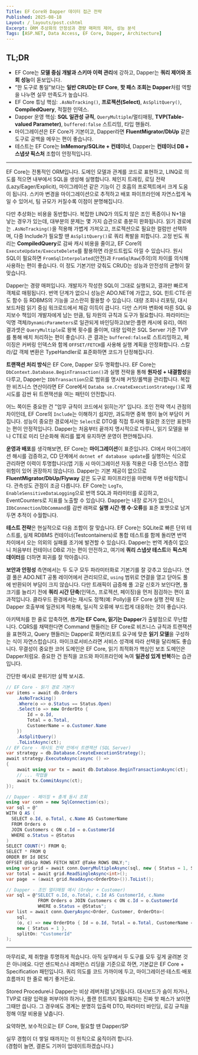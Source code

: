 ```yaml
---
Title: EF Core와 Dapper 데이터 접근 전략
Published: 2025-08-18
Layout: /_layouts/post.cshtml
Excerpt: ORM 추상화의 안정성과 경량 매퍼의 제어, 성능 분석
Tags: [ASP.NET, Data Access, EF Core, Dapper, Architecture]
---
```


## TL;DR
- EF Core는 **모델 중심 개발과 스키마 이력 관리**에 강하고, Dapper는 **쿼리 제어와 조회 성능**이 돋보입니다.  
- “한 도구로 통일”보다는 **일반 CRUD는 EF Core**, **핫 패스 조회는 Dapper**처럼 역할을 나누면 실무 만족도가 높습니다.  
- EF Core 튜닝 핵심: `.AsNoTracking()`, **프로젝션(Select)**, `AsSplitQuery()`, **CompiledQuery**, 적절한 인덱스.  
- Dapper 운영 핵심: **SQL 일관성 규칙**, `QueryMultiple`/멀티매핑, **TVP(Table-valued Parameter)**, `buffered:false` 스트리밍, 타입 핸들러.  
- 마이그레이션은 EF Core가 기본이고, Dapper라면 **FluentMigrator/DbUp** 같은 도구로 공백을 메우는 편이 좋습니다.  
- 테스트는 EF Core는 **InMemory/SQLite + 컨테이너**, Dapper는 **컨테이너 DB + 스냅샷 픽스처** 조합이 안정적입니다.  
  
---

EF Core는 전통적인 ORM입니다. 도메인 모델과 관계를 코드로 표현하고, LINQ로 의도를 적으면 내부에서 SQL을 생성해 실행합니다. 체인지 트래킹, 로딩 전략(Lazy/Eager/Explicit), 마이그레이션 같은 기능이 긴 호흡의 프로젝트에서 크게 도움이 됩니다. 스키마 변경을 마이그레이션으로 추적하고 배포 파이프라인에 자연스럽게 녹일 수 있어서, 팀 규모가 커질수록 이점이 분명해집니다. 

다만 추상화는 비용을 동반합니다. 복잡한 LINQ가 의도치 않은 조인 폭증이나 N+1을 낳는 경우가 있는데, 대부분의 문제는 몇 가지 습관으로 충분히 완화됩니다. 읽기 경로에는 `.AsNoTracking()`을 적용해 가볍게 가져오고, 프로젝션으로 필요한 컬럼만 선택하며, 다중 Include가 필요할 땐 `AsSplitQuery()`로 쿼리 폭발을 피합니다. 고정 빈도 쿼리는 **CompiledQuery**로 감싸 캐시 비용을 줄이고, EF Core의 `ExecuteUpdate/ExecuteDelete`를 활용하면 라운드트립도 아낄 수 있습니다. 원시 SQL이 필요하면 `FromSqlInterpolated`(안전)과 `FromSqlRaw`(주의)의 차이를 의식해 사용하는 편이 좋습니다. 이 정도 기본기만 갖춰도 CRUD는 성능과 안전성의 균형이 잘 맞습니다. 

Dapper는 경량 매퍼입니다. 개발자가 작성한 SQL이 그대로 실행되고, 결과만 빠르게 객체로 매핑됩니다. 번역 단계가 없으니 성능은 ADO.NET에 가깝고, SQL 힌트·CTE·윈도 함수 등 RDBMS의 기능을 고스란히 활용할 수 있습니다. 대량 조회나 리포팅, 대시보드처럼 읽기 중심 워크로드에서 체감 이득이 큽니다. 다만 스키마 변화에 따른 SQL 유지보수 책임이 개발자에게 남는 만큼, 팀 차원의 규칙과 도구가 필요합니다. 파라미터는 익명 객체/`DynamicParameters`로 일관되게 바인딩하고(보안·플랜 캐시에 유리), 여러 결과셋은 `QueryMultiple`로 왕복 횟수를 줄이며, 대량 입력은 SQL Server 기준 TVP를 통해 배치 처리하는 편이 좋습니다. 큰 결과는 `buffered:false`로 스트리밍하고, 페이징은 커버링 인덱스와 함께 `OFFSET/FETCH`를 사용해 실행 계획을 안정화합니다. 스칼라/값 객체 변환은 TypeHandler로 표준화하면 코드가 단정해집니다.

**트랜잭션 처리 방식**은 EF Core, Dapper 모두 명확합니다. EF Core는 `DbContext.Database.BeginTransaction()`과 실행 전략을 통해 **원자성 + 내결함성**을 다루고, Dapper는 `IDbTransaction`으로 범위를 명시해 커밋/롤백을 관리합니다. 복잡한 비즈니스 연산이라면 EF Core에서 `Databa se.CreateExecutionStrategy()`로 재시도를 감싼 뒤 트랜잭션을 여는 패턴이 안전합니다. 

어느 쪽이든 중요한 건 "업무 규칙이 코드에서 읽히는가" 입니다. 조인 전략 역시 관점의 차이인데, EF Core의 `Include`는 이해하기 쉽지만, 과도하면 중복 행이 늘어 부담이 커집니다. 성능이 중요한 경로에서는 `Select`로 DTO를 직접 투사해 필요한 조인만 표현하는 편이 안정적입니다. Dapper는 처음부터 끝까지 명시적으로 다루니, 읽기 모델을 뷰나 CTE로 미리 단순화해 쿼리를 짧게 유지하면 운영이 편안해집니다.

**운영과 배포**를 생각해보면, EF Core는 **마이그레이션**이 표준입니다. CI에서 마이그레이션 해시를 검증하고, CD 단계에서 `dotnet ef database update`를 실행하는 식으로 관리하면 이력이 투명합니다(앱 기동 시 마이그레이션 자동 적용은 다중 인스턴스 경합 위험이 있어 권장하지 않습니다). Dapper는 기본 제공이 없으므로 **FluentMigrator/DbUp/Flyway** 같은 도구로 파이프라인을 마련해 두면 바람직합니다. 관측성도 관점이 조금 다릅니다. EF Core는 `LogTo`, `EnableSensitiveDataLogging`으로 번역 SQL과 파라미터를 로깅하고, EventCounters로 지표를 노출할 수 있습니다. Dapper는 내장 로거가 없으니, `IDbConnection`/`DbCommand`를 감싼 래퍼로 **실행 시간·행 수·오류**를 표준 포맷으로 남겨두면 추적이 수월합니다.

**테스트 전략**은 현실적으로 다음 조합이 잘 맞습니다. EF Core는 SQLite로 빠른 단위 테스트를, 실제 RDBMS 컨테이너(Testcontainers)로 통합 테스트를 함께 돌리면 번역 차이에서 오는 의외의 실패를 조기에 발견할 수 있습니다. Dapper는 번역 계층이 없으니 처음부터 컨테이너 DB로 가는 편이 안전하고, 여기에 **쿼리 스냅샷 테스트**와 **픽스처 데이터**를 더하면 회귀를 잘 막아줍니다.

**보안과 안정성** 측면에서는 두 도구 모두 파라미터화로 기본기를 잘 갖추고 있습니다. 연결 풀은 ADO.NET 공통 레이어에서 관리되므로, `using` 범위로 연결을 열고 닫아도 풀에 반환되어 부담이 크지 않습니다. 다만 트래픽이 급증해 풀 고갈 신호가 보인다면, 풀 크기를 늘리기 전에 **쿼리 시간 단축**(인덱스, 프로젝션, 페이징)을 먼저 점검하는 편이 효과적입니다. 클라우드 환경에서는 재시도 정책(예: Polly)을 EF Core 실행 전략 또는 Dapper 호출부에 일관되게 적용해, 일시적 오류에 부드럽게 대응하는 것이 좋습니다.

아키텍처를 한 줄로 압축하면, **쓰기는 EF Core, 읽기는 Dapper**가 출발점으로 무난합니다. CQRS를 채택한다면 Command 핸들러는 EF Core로 비즈니스 규칙과 트랜잭션을 표현하고, Query 핸들러는 Dapper로 화면/리포트 요구에 맞춘 **읽기 모델**을 구성하는 식이 자연스럽습니다. 마이크로서비스라면 서비스 성격에 따라 선택을 달리해도 좋습니다. 무결성이 중요한 코어 도메인은 EF Core, 읽기 최적화가 핵심인 보조 도메인은 Dapper처럼요. 중요한 건 원칙을 코드와 파이프라인에 녹여 **일관성 있게 반복**하는 습관입니다.

간단한 예시로 분위기만 살짝 보시죠.

```csharp
// EF Core - 읽기 경로 기본기
var items = await db.Orders
    .AsNoTracking()
    .Where(o => o.Status == Status.Open)
    .Select(o => new OrderDto {
        Id = o.Id,
        Total = o.Total,
        CustomerName = o.Customer.Name
    })
    .AsSplitQuery()
    .ToListAsync(ct);
// EF Core - 재시도 전략 안에서 트랜잭션 (SQL Server)
var strategy = db.Database.CreateExecutionStrategy();
await strategy.ExecuteAsync(async () =>
{
    await using var tx = await db.Database.BeginTransactionAsync(ct);
    // ... 작업들
    await tx.CommitAsync(ct);
});

// Dapper - 페이징 + 총계 동시 조회
using var conn = new SqlConnection(cs);
var sql = @"
WITH Q AS (
  SELECT o.Id, o.Total, c.Name AS CustomerName
  FROM Orders o
  JOIN Customers c ON c.Id = o.CustomerId
  WHERE o.Status = @Status
)
SELECT COUNT(*) FROM Q;
SELECT * FROM Q
ORDER BY Id DESC
OFFSET @Skip ROWS FETCH NEXT @Take ROWS ONLY;";
using var grid = await conn.QueryMultipleAsync(sql, new { Status = 1, Skip = 0, Take = 50 });
var total = await grid.ReadSingleAsync<int>();
var page  = (await grid.ReadAsync<OrderDto>()).ToList();

// Dapper - 조인 멀티매핑 예시 (Order + Customer)
var sql = @"SELECT o.Id, o.Total, c.Id AS CustomerId, c.Name
            FROM Orders o JOIN Customers c ON c.Id = o.CustomerId
            WHERE o.Status = @Status";
var list = await conn.QueryAsync<Order, Customer, OrderDto>(
    sql,
    (o, c) => new OrderDto { Id = o.Id, Total = o.Total, CustomerName = c.Name },
    new { Status = 1 },
    splitOn: "CustomerId"
);
```

---

마무리로, 제 취향을 투명하게 적습니다. 아직 실무에서 두 도구를 모두 깊게 굴려본 것은 아니에요. 다만 샌드박스나 레퍼런스 리딩을 기준으로 하면, 기본값은 EF Core + Specification 패턴입니다. 쿼리 의도를 코드 가까이에 두고, 마이그레이션·테스트·배포 흐름까지 한 줄로 꿰기 좋거든요.

Stored Procedure나 Dapper는 비상 레버처럼 남겨둡니다. 대시보드가 숨이 차거나, TVP로 대량 입력을 퍼부어야 하거나, 플랜 힌트까지 필요해지는 진짜 핫 패스가 보이면 그때만 씁니다. 그 경우에도 경계는 분명히 입출력 DTO, 파라미터 바인딩, 로깅 규칙을 정해 이탈 비용을 낮춥니다.

요약하면, 보수적으로는 EF Core, 필요할 땐 Dapper/SP

실무 경험이 더 쌓일 때까지는 이 원칙으로 움직이려 합니다.   
(경험이 늘면, 결론도 기꺼이 업데이트하겠습니다.)